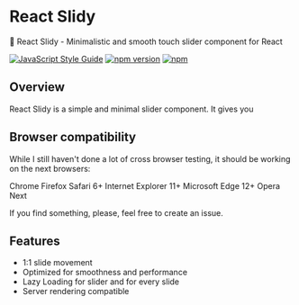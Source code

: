 # React Slidy

🍃 React Slidy - Minimalistic and smooth touch slider component for React

[![JavaScript Style Guide](https://img.shields.io/badge/code%20style-standard-brightgreen.svg)](http://standardjs.com/)
[![npm version](https://badge.fury.io/js/react-slidy.svg)](https://badge.fury.io/js/react-slidy)
[![npm](https://img.shields.io/npm/dm/react-lory.svg?maxAge=2592000)](https://www.npmjs.com/package/react-slidy)

## Overview

React Slidy is a simple and minimal slider component. It gives you

## Browser compatibility

While I still haven't done a lot of cross browser testing, it should be working on the next browsers:

Chrome
Firefox
Safari 6+
Internet Explorer 11+
Microsoft Edge 12+
Opera Next

If you find something, please, feel free to create an issue.

## Features
* 1:1 slide movement
* Optimized for smoothness and performance
* Lazy Loading for slider and for every slide
* Server rendering compatible
